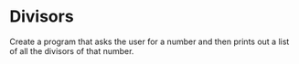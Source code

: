 # Divisors
Create a program that asks the user for a number and then prints out a list of all the divisors of that number.
